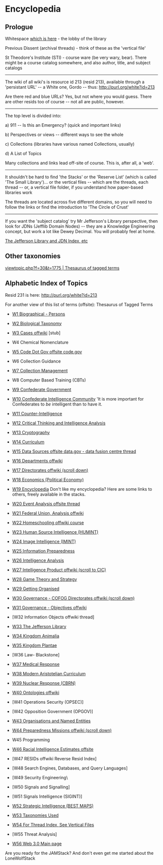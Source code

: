 # Encyclopedia

## Prologue

Whitespace [which is here](http://whigdev.com/white/index.php?threads/whigdev-divisa-est-in-partes-tres.1944/)  - the lobby of the library



Previous Dissent (archival threads) - think of these as the 'vertical file'



St Theodore's Institute (STI) - course ware (be very wary, bear).  There might be a course catalog somewhere, and also author, title, and subject catalogs



-----



The wiki of all wiki's is resource id 213 (resid 213), available through a 'persistant URL' -- a White one, Gordo -- thus:  http://purl.org/white?id=213



Are there red and blue URLs?  Yes, but not where you would guess.  There are other resids too of course -- not all are public, however.



-----



The top level is divided into:



a) 911 -- Is this an Emergency? (quick and important links)



b) Perspectives or views -- different ways to see the whole



c) Collections (libraries have various named Collections, usually)



d) A List of Topics



Many collections and links lead off-site of course.  This is, after all, a 'web'.



-----

It shouldn't be hard to find 'the Stacks' or the 'Reserve List' (which is called 'The Small Library')... or the vertical files -- which are the threads, each thread -- or, a vertical file folder, if you understand how paper-based libraries work



The threads are located across five different domains, so you will need to follow the links or find the introduction to 'The Circle of Crust'



-----

If you want the 'subject catalog' try Mr Jefferson's Library perspective, then look for JDNs (Jefflib Domain Nodes) -- they are a Knowledge Engineering concept, but work a lot like Dewey Decimal.  You will probably feel at home.

[The Jefferson Library and JDN Index, etc](http://whigdev.com/sti/claroline/wiki/page.php?action=show&title=The+Jefferson+Library&wikiId=1&cidReset=true&cidReq=L0001)

## Other taxonomies

[viewtopic.php?f=30&t=1775 | Thesaurus of tagged terms](http://purl.org/pd/viewtopic.php?f=30&t=1775)

## Alphabetic Index of Topics

Resid 231 is here: http://purl.org/white?id=213

For another view of this list of terms (offsite): Thesaurus of Tagged Terms

- [W1 Biographical - Persons](http://whigdev.com/sti/claroline/wiki/page.php?action=show&title=Biographical+-+Persons&wikiId=1&cidReset=true&cidReq=L0001)

- [W2 Biological Taxonomy](http://whigdev.com/sti/claroline/wiki/page.php?action=show&title=Biological+Taxonomy&wikiId=1&cidReset=true&cidReq=L0001)

- [W3 Cases offwiki](http://whigdev.com/sti/claroline/phpbb/viewtopic.php?topic=49&cidReset=true&cidReq=L0001) [stub]

- W4 Chemical Nomenclature

- [W5 Code Dot Gov offsite code.gov](http://whigdev.com/sti/claroline/wiki/page.php?action=show&title=Code+Dot+Gov&wikiId=1&cidReset=true&cidReq=L0001)

- W6 Collection Guidance

- [W7 Collection Management](http://whigdev.com/sti/claroline/wiki/page.php?action=show&title=Collection+Management&wikiId=1&cidReset=true&cidReq=L0001)

- W8 Computer Based Training (CBTs)

- [W9 Confederate Government](http://whigdev.com/sti/claroline/wiki/page.php?action=show&title=Confederate+Government&wikiId=1&cidReset=true&cidReq=L0001)

- [W10 Confederate Intelligence Community](http://whigdev.com/sti/claroline/wiki/page.php?action=show&title=Confederate+Intelligence+Community&wikiId=1&cidReset=true&cidReq=L0001) 'It is more important for Confederates to *be* intelligent than to have it.

- [W11 Counter-Intelligence](http://whigdev.com/sti/claroline/wiki/page.php?action=show&title=Counter-Intelligence&wikiId=1&cidReset=true&cidReq=L0001)

- [W12 Critical Thinking and Intelligence Analysis](http://whigdev.com/sti/claroline/wiki/page.php?action=show&title=Intelligence+Analysis&wikiId=1&cidReset=true&cidReq=L0001)

- [W13 Cryptography](http://whigdev.com/sti/claroline/wiki/page.php?action=show&title=Cryptography&wikiId=1&cidReset=true&cidReq=L0001)

- [W14 Curriculum](http://whigdev.com/sti/claroline/wiki/page.php?action=show&title=Curriculum&wikiId=1&cidReset=true&cidReq=L0001)

- [W15 Data Sources offsite data.gov - data fusion centre thread](http://whigdev.com/sti/claroline/wiki/page.php?action=show&title=Data+Sources&wikiId=1&cidReset=true&cidReq=L0001)

- [W16 Departments offwiki](http://whigdev.com/sti/claroline/wiki/page.php?action=show&title=Departments&wikiId=1&cidReset=true&cidReq=L0001)

- [W17 Directorates offwiki (scroll down)](http://whigdev.com/sti/claroline/wiki/page.php?action=show&title=Directorates&wikiId=1&cidReset=true&cidReq=L0001)

- [W18 Economics (Political Economy)](http://whigdev.com/sti/claroline/wiki/page.php?action=show&title=Economics&wikiId=1&cidReset=true&cidReq=L0001)

- [W19 Encyclopedia](http://whigdev.com/sti/claroline/wiki/page.php?action=show&title=Encyclopedia&wikiId=1&cidReset=true&cidReq=L0001) Don't like my encyclopedia?  Here are some links to others, freely available in the stacks.

- [W20 Event Analysis offsite thread](http://whigdev.com/sti/claroline/wiki/page.php?action=show&title=Event+Analysis&wikiId=1&cidReset=true&cidReq=L0001)

- [W21 Federal Union, Analysis offwiki](http://whigdev.com/sti/claroline/wiki/page.php?action=show&title=Federal+Union&wikiId=1&cidReset=true&cidReq=L0001)

- [W22 Homeschooling offwiki course](http://whigdev.com/sti/claroline/wiki/page.php?action=show&title=Homeschooling&wikiId=1&cidReset=true&cidReq=L0001)

- [W23 Human Source Intelligence (HUMINT)](http://whigdev.com/sti/claroline/wiki/page.php?action=show&title=Human+Source&wikiId=1&cidReset=true&cidReq=L0001)

- [W24 Image Intelligence (IMINT)](http://whigdev.com/sti/claroline/wiki/page.php?action=show&title=Image+Intelligence&wikiId=1&cidReset=true&cidReq=L0001)

- [W25 Information Preparedness](http://whigdev.com/sti/claroline/wiki/page.php?action=show&title=Information+Preparedness&wikiId=1&cidReset=true&cidReq=L0001)

- [W26 Intelligence Analysis](http://whigdev.com/sti/claroline/wiki/page.php?action=show&title=Intelligence+Analysis&wikiId=1&cidReset=true&cidReq=L0001)

- [W27 Intelligence Product offwiki (scroll to CIC)](http://whigdev.com/sti/claroline/wiki/page.php?action=show&title=Intelligence+Product&wikiId=1&cidReset=true&cidReq=L0001)

- [W28 Game Theory and Strategy](http://whigdev.com/sti/claroline/wiki/page.php?action=show&title=Game+Theory&wikiId=1&cidReset=true&cidReq=L0001)

- [W29 Getting Organised](http://whigdev.com/sti/claroline/wiki/page.php?action=show&title=Getting+Organised&wikiId=1&cidReset=true&cidReq=L0001)

- [W30 Governance - COFOG Directorates offwiki (scroll down)](http://whigdev.com/sti/claroline/wiki/page.php?action=show&title=Objectives&wikiId=1&cidReset=true&cidReq=L0001)

- [W31 Governance - Objectives offwiki](http://whigdev.com/sti/claroline/wiki/page.php?action=show&title=Objectives&wikiId=1&cidReset=true&cidReq=L0001)

- [W32 Information Objects offwiki thread]

- [W33 The Jefferson Library](purl.org/sti/claroline/wiki/page.php?action=show&title=The+Jefferson+Library&wikiId=1&cidReset=true&cidReq=L0001)

- [W34 Kingdom Animalia](http://whigdev.com/sti/claroline/wiki/page.php?action=show&title=Kingdom+Animalia&wikiId=1&cidReset=true&cidReq=L0001)

- [W35 Kingdom Plantae](http://whigdev.com/sti/claroline/wiki/page.php?action=show&title=Kingdom+Plantae&wikiId=1&cidReset=true&cidReq=L0001)

- [W36 Law- Blackstone]

- [W37 Medical Response](http://whigdev.com/sti/claroline/wiki/page.php?action=show&title=Medical+Response&wikiId=1&cidReset=true&cidReq=L0001)

- [W38 Modern Aristotelian Curriculum](http://whigdev.com/sti/claroline/wiki/page.php?action=show&title=Curriculum&wikiId=1&cidReset=true&cidReq=L0001)

- [W39 Nuclear Response (CBRN)](http://whigdev.com/sti/claroline/wiki/page.php?action=show&title=Nuclear+Response&wikiId=1&cidReset=true&cidReq=L0001)

- [W40 Ontologies offwiki](http://whigdev.com/sti/claroline/wiki/page.php?action=show&title=Ontologies&wikiId=1&cidReset=true&cidReq=L0001)

- [W41 Operations Security (OPSEC)]

- [W42 Opposition Government (OPGOV)]

- [W43 Organisations and Named Entities](http://whigdev.com/sti/claroline/wiki/page.php?action=show&title=Organisations&wikiId=1&cidReset=true&cidReq=L0001)

- [W44 Preparedness Missions offwiki (scroll down)](http://whigdev.com/sti/claroline/wiki/page.php?action=show&title=Preparedness+Missions&wikiId=1&cidReset=true&cidReq=L0001)

- W45 Programming

- [W46 Racial Intelligence Estimates offsite](http://whigdev.com/sti/claroline/wiki/page.php?action=show&title=Racial+Intelligence+Estimates&wikiId=1&cidReset=true&cidReq=L0001)

- [W47 RESIDs offwiki Reverse Resid Index]

- [W48 Search Engines, Databases, and Query Languages]

- [W49 Security Engineering\

- [W50 Signals and Signalling]

- [W51 Signals Intelligence (SIGINT)]

- [W52 Strategic Intelligence (BEST MAPS)](http://whigdev.com/sti/claroline/wiki/page.php?action=show&title=Strategic+Intelligence&wikiId=1&cidReset=true&cidReq=L0001)

- [W53 Taxonomies Used](http://whigdev.com/sti/claroline/wiki/page.php?action=show&title=Taxonomies+Used&wikiId=1&cidReset=true&cidReq=L0001)

- [W54 For Thread Index, See Vertical Files](http://whigdev.com/sti/claroline/wiki/page.php?action=show&title=Vertical+Files&wikiId=1&cidReset=true&cidReq=L0001)

- [W55 Threat Analysis]

- [W56 Web 3.0 Main page](http://whigdev.com/sti/claroline/wiki/page.php?action=show&title=__MainPage__&wikiId=1&cidReset=true&cidReq=L0001)  

Are you ready for the JAMStack?  And don't even get me started about the LoneWolfStack
